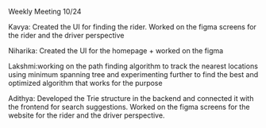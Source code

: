 Weekly Meeting 10/24

Kavya: Created the UI for finding the rider. Worked on the figma screens for the rider and the driver perspective

Niharika: Created the UI for the homepage + worked on the figma

Lakshmi:working on the path finding algorithm to track the nearest locations using minimum spanning tree and experimenting further to find the best and optimized algorithm that works for the purpose

Adithya: Developed the Trie structure in the backend and connected it with the frontend for search suggestions. Worked on the figma screens for the website for the rider and the driver perspective.
